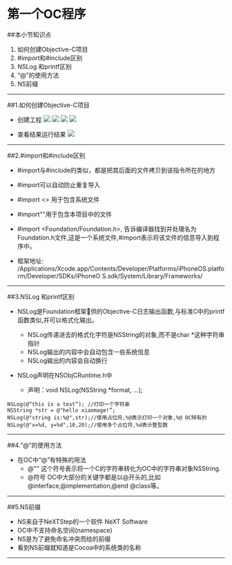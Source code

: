 # 第一个OC程序
##本小节知识点
1. 如何创建Objective-C项目
2. \#import和#include区别
3. NSLog 和printf区别
4. “@”的使用方法
5. NS前缀

---

##1.如何创建Objective-C项目
- 创建工程
![](../images/a2/Snip20150512_3.png)
![](../images/a2/Snip20150512_4.png)
![](../images/a2/Snip20150527_8.png)
![](../images/a2/Snip20150527_9.png)

- 查看结果运行结果
![](../images/a2/Snip20150527_11.png)

---

##2.#import和#include区别
- \#import与#include的类似，都是把其后面的文件拷贝到该指令所在的地方
- \#import可以自动防止重复导入
- \#import <> 用于包含系统文件
- \#import""用于包含本项目中的文件

- \#import <Foundation/Foundation.h>, 告诉编译器找到并处理名为Foundation.h文件,这是一个系统文件,#import表示将该文件的信息导入到程序中。

- 框架地址: /Applications/Xcode.app/Contents/Developer/Platforms/iPhoneOS.platform/Developer/SDKs/iPhoneO S.sdk/System/Library/Frameworks/

---

##3.NSLog 和printf区别
- NSLog是Foundation框架􏰀供的Objective-C日志输出函数,与标准C中的printf函数类似,并可以格式化输出。
    + NSLog传递进去的格式化字符是NSString的对象,而不是char *这种字符串指针
    + NSLog输出的内容中会自动包含一些系统信息
    + NSLog输出的内容会自动换行

- NSLog声明在NSObjCRuntime.h中
    + 声明：void NSLog(NSString *format, ...);

```objc
NSLog(@“this is a test”); //打印一个字符串
NSString *str = @"hello xiaomage!”;
NSLog(@"string is:%@",str);//使用占位符,%@表示打印一个对象,%@ OC特有的
NSLog(@"x=%d, y=%d",10,20);//使用多个占位符,%d表示整型数

```
---

##4.“@”的使用方法
- 在OC中“@”有特殊的用法
    + @"" 这个符号表示将一个C的字符串转化为OC中的字符串对象NSString.
    + @符号 OC中大部分的关键字都是以@开头的,比如@interface,@implementation,@end @class等。

---

##5.NS前缀
- NS来自于NeXTStep的一个软件 NeXT Software
- OC中不支持命名空间(namespace)
- NS是为了避免命名冲突而给的前缀
- 看到NS前缀就知道是Cocoa中的系统类的名称

---
